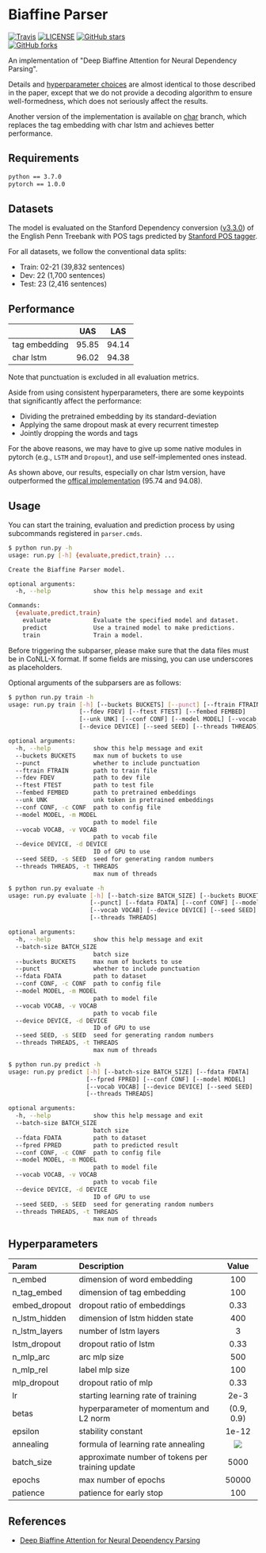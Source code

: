 # Biaffine Parser

[![Travis](https://img.shields.io/travis/zysite/biaffine-parser.svg)](https://travis-ci.org/zysite/biaffine-parser)
[![LICENSE](https://img.shields.io/github/license/zysite/biaffine-parser.svg)](https://github.com/zysite/biaffine-parser/blob/master/LICENSE)
[![GitHub stars](https://img.shields.io/github/stars/zysite/biaffine-parser.svg)](https://github.com/zysite/biaffine-parser/stargazers)		
[![GitHub forks](https://img.shields.io/github/forks/zysite/biaffine-parser.svg)](https://github.com/zysite/biaffine-parser/network/members)

An implementation of "Deep Biaffine Attention for Neural Dependency Parsing".

Details and [hyperparameter choices](#Hyperparameters) are almost identical to those described in the paper, except that we do not provide a decoding algorithm to ensure well-formedness, which does not seriously affect the results.

Another version of the implementation is available on [char](https://github.com/zysite/biaffine-parser/tree/char) branch, which replaces the tag embedding with char lstm and achieves better performance.

## Requirements

```txt
python == 3.7.0
pytorch == 1.0.0
```

## Datasets

The model is evaluated on the Stanford Dependency conversion ([v3.3.0](https://nlp.stanford.edu/software/stanford-parser-full-2013-11-12.zip)) of the English Penn Treebank with POS tags predicted by [Stanford POS tagger](https://nlp.stanford.edu/software/stanford-postagger-full-2018-10-16.zip).

For all datasets, we follow the conventional data splits:

* Train: 02-21 (39,832 sentences)
* Dev: 22 (1,700 sentences)
* Test: 23 (2,416 sentences)

## Performance

|               |  UAS  |  LAS  |
| ------------- | :---: | :---: |
| tag embedding | 95.85 | 94.14 |
| char lstm     | 96.02 | 94.38 |

Note that punctuation is excluded in all evaluation metrics. 

Aside from using consistent hyperparameters, there are some keypoints that significantly affect the performance:

- Dividing the pretrained embedding by its standard-deviation
- Applying the same dropout mask at every recurrent timestep
- Jointly dropping the words and tags

For the above reasons, we may have to give up some native modules in pytorch (e.g., `LSTM` and `Dropout`), and use self-implemented ones instead.

As shown above, our results, especially on char lstm version, have outperformed the [offical implementation](https://github.com/tdozat/Parser-v1) (95.74 and 94.08).

## Usage

You can start the training, evaluation and prediction process by using subcommands registered in `parser.cmds`.

```sh
$ python run.py -h
usage: run.py [-h] {evaluate,predict,train} ...

Create the Biaffine Parser model.

optional arguments:
  -h, --help            show this help message and exit

Commands:
  {evaluate,predict,train}
    evaluate            Evaluate the specified model and dataset.
    predict             Use a trained model to make predictions.
    train               Train a model.
```

Before triggering the subparser, please make sure that the data files must be in CoNLL-X format. If some fields are missing, you can use underscores as placeholders.

Optional arguments of the subparsers are as follows:

```sh
$ python run.py train -h
usage: run.py train [-h] [--buckets BUCKETS] [--punct] [--ftrain FTRAIN]
                    [--fdev FDEV] [--ftest FTEST] [--fembed FEMBED]
                    [--unk UNK] [--conf CONF] [--model MODEL] [--vocab VOCAB]
                    [--device DEVICE] [--seed SEED] [--threads THREADS]

optional arguments:
  -h, --help            show this help message and exit
  --buckets BUCKETS     max num of buckets to use
  --punct               whether to include punctuation
  --ftrain FTRAIN       path to train file
  --fdev FDEV           path to dev file
  --ftest FTEST         path to test file
  --fembed FEMBED       path to pretrained embeddings
  --unk UNK             unk token in pretrained embeddings
  --conf CONF, -c CONF  path to config file
  --model MODEL, -m MODEL
                        path to model file
  --vocab VOCAB, -v VOCAB
                        path to vocab file
  --device DEVICE, -d DEVICE
                        ID of GPU to use
  --seed SEED, -s SEED  seed for generating random numbers
  --threads THREADS, -t THREADS
                        max num of threads

$ python run.py evaluate -h
usage: run.py evaluate [-h] [--batch-size BATCH_SIZE] [--buckets BUCKETS]
                       [--punct] [--fdata FDATA] [--conf CONF] [--model MODEL]
                       [--vocab VOCAB] [--device DEVICE] [--seed SEED]
                       [--threads THREADS]

optional arguments:
  -h, --help            show this help message and exit
  --batch-size BATCH_SIZE
                        batch size
  --buckets BUCKETS     max num of buckets to use
  --punct               whether to include punctuation
  --fdata FDATA         path to dataset
  --conf CONF, -c CONF  path to config file
  --model MODEL, -m MODEL
                        path to model file
  --vocab VOCAB, -v VOCAB
                        path to vocab file
  --device DEVICE, -d DEVICE
                        ID of GPU to use
  --seed SEED, -s SEED  seed for generating random numbers
  --threads THREADS, -t THREADS
                        max num of threads

$ python run.py predict -h
usage: run.py predict [-h] [--batch-size BATCH_SIZE] [--fdata FDATA]
                      [--fpred FPRED] [--conf CONF] [--model MODEL]
                      [--vocab VOCAB] [--device DEVICE] [--seed SEED]
                      [--threads THREADS]

optional arguments:
  -h, --help            show this help message and exit
  --batch-size BATCH_SIZE
                        batch size
  --fdata FDATA         path to dataset
  --fpred FPRED         path to predicted result
  --conf CONF, -c CONF  path to config file
  --model MODEL, -m MODEL
                        path to model file
  --vocab VOCAB, -v VOCAB
                        path to vocab file
  --device DEVICE, -d DEVICE
                        ID of GPU to use
  --seed SEED, -s SEED  seed for generating random numbers
  --threads THREADS, -t THREADS
                        max num of threads
```

## Hyperparameters

| Param         | Description                                      |                                 Value                                  |
| :------------ | :----------------------------------------------- | :--------------------------------------------------------------------: |
| n_embed       | dimension of word embedding                      |                                  100                                   |
| n_tag_embed   | dimension of tag embedding                       |                                  100                                   |
| embed_dropout | dropout ratio of embeddings                      |                                  0.33                                  |
| n_lstm_hidden | dimension of lstm hidden state                   |                                  400                                   |
| n_lstm_layers | number of lstm layers                            |                                   3                                    |
| lstm_dropout  | dropout ratio of lstm                            |                                  0.33                                  |
| n_mlp_arc     | arc mlp size                                     |                                  500                                   |
| n_mlp_rel     | label mlp size                                   |                                  100                                   |
| mlp_dropout   | dropout ratio of mlp                             |                                  0.33                                  |
| lr            | starting learning rate of training               |                                  2e-3                                  |
| betas         | hyperparameter of momentum and L2 norm           |                               (0.9, 0.9)                               |
| epsilon       | stability constant                               |                                 1e-12                                  |
| annealing     | formula of learning rate annealing               | <img src="https://latex.codecogs.com/gif.latex?.75^{\frac{t}{5000}}"/> |
| batch_size    | approximate number of tokens per training update |                                  5000                                  |
| epochs        | max number of epochs                             |                                 50000                                  |
| patience      | patience for early stop                          |                                  100                                   |

## References

* [Deep Biaffine Attention for Neural Dependency Parsing](https://arxiv.org/abs/1611.01734)
 
